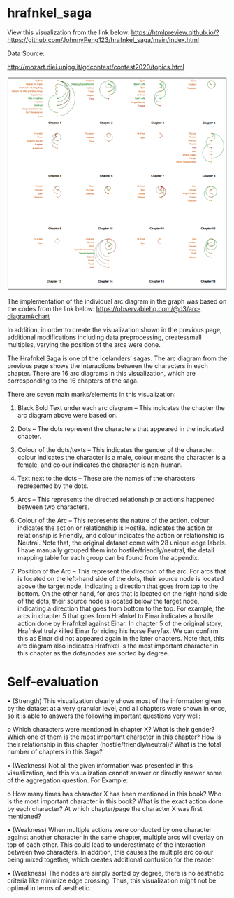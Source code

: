 # hrafnkel_saga
View this visualization from the link below:
https://htmlpreview.github.io/?https://github.com/JohnnyPeng123/hrafnkel_saga/main/index.html

Data Source:

http://mozart.diei.unipg.it/gdcontest/contest2020/topics.html

![alt text](https://github.com/JohnnyPeng123/hrafnkel_saga/blob/main/screen-shot.PNG?raw=true)

The implementation of the individual arc diagram in the graph was based on the codes from the link below:
https://observablehq.com/@d3/arc-diagram#chart

In addition, in order to create the visualization shown in the previous page, additional modifications including data preprocessing, createssmall multiples, varying the position of the arcs were done. 

The Hrafnkel Saga is one of the Icelanders’ sagas. The arc diagram from the previous page shows the interactions between
the characters in each chapter. There are 16 arc diagrams in this visualization, which are corresponding to the 16 chapters
of the saga.

There are seven main marks/elements in this visualization:
1. Black Bold Text under each arc diagram – This indicates the chapter the arc diagram above were based on.

2. Dots – The dots represent the characters that appeared in the indicated chapter.

3. Colour of the dots/texts – This indicates the gender of the character. colour indicates the character is a
male, colour means the character is a female, and colour indicates the character is non-human.

4. Text next to the dots – These are the names of the characters represented by the dots.

5. Arcs – This represents the directed relationship or actions happened between two characters.

6. Colour of the Arc – This represents the nature of the action. colour indicates the action or relationship is
Hostile. indicates the action or relationship is Friendly, and colour indicates the action or relationship
is Neutral. Note that, the original dataset come with 28 unique edge labels. I have manually grouped them into
hostile/friendly/neutral, the detail mapping table for each group can be found from the appendix.

7. Position of the Arc – This represent the direction of the arc. For arcs that is located on the left-hand side of the
dots, their source node is located above the target node, indicating a direction that goes from top to the bottom.
On the other hand, for arcs that is located on the right-hand side of the dots, their source node is located below
the target node, indicating a direction that goes from bottom to the top.
For example, the arcs in chapter 5 that goes from Hrafnkel to Einar indicates a hostile action done by Hrafnkel against
Einar. In chapter 5 of the original story, Hrafnkel truly killed Einar for riding his horse Feryfax. We can confirm this as Einar
did not appeared again in the later chapters. Note that, this arc diagram also indicates Hrafnkel is the most important
character in this chapter as the dots/nodes are sorted by degree.

# Self-evaluation

• (Strength) This visualization clearly shows most of the information given by the dataset at a very granular level,
and all chapters were shown in once, so it is able to answers the following important questions very well:

o Which characters were mentioned in chapter X? What is their gender? Which one of them is the most
important character in this chapter? How is their relationship in this chapter (hostile/friendly/neutral)?
What is the total number of chapters in this Saga?

• (Weakness) Not all the given information was presented in this visualization, and this visualization cannot answer
or directly answer some of the aggregation question. For Example:

o How many times has character X has been mentioned in this book? Who is the most important character
in this book? What is the exact action done by each character? At which chapter/page the character X
was first mentioned?

• (Weakness) When multiple actions were conducted by one character against another character in the same
chapter, multiple arcs will overlay on top of each other. This could lead to underestimate of the interaction
between two characters. In addition, this causes the multiple arc colour being mixed together, which creates
additional confusion for the reader.

• (Weakness) The nodes are simply sorted by degree, there is no aesthetic criteria like minimize edge crossing. Thus,
this visualization might not be optimal in terms of aesthetic.
